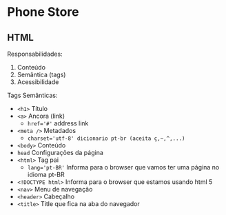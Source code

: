 # Phone Store

## HTML

Responsabilidades:

1. Conteúdo
2. Semântica (tags)
3. Acessibilidade

Tags Semânticas:

- `<h1>` Título
- `<a>` Ancora (link)
  - `href='#'` address link
- `<meta />` Metadados
  - `charset='utf-8' dicionario pt-br (aceita ç,~,^,...)`
- `<body>` Conteúdo
- `head` Configurações da página
- `<html>` Tag pai
  - `lang='pt-BR'` Informa para o browser que vamos ter uma página no idioma pt-BR
- `<!DOCTYPE html>` Informa para o browser que estamos usando html 5
- `<nav>` Menu de navegação
- `<header>` Cabeçalho
- `<title>` Title que fica na aba do navegador
